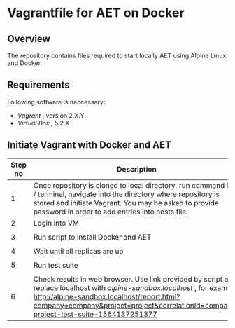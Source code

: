 # Vagrantfile for AET on Docker

##  Overview

The repository contains files required to start locally AET using Alpine Linux and Docker.

## Requirements

Following software is neccessary:

* *Vagrant* , version 2.X.Y
* *Virtual Box* , 5.2.X

## Initiate Vagrant with Docker and AET

| Step no | Description | Command|
|---------|-------------|--------|
|1| Once repository is cloned to local directory, run command line / terminal, navigate into the directory where repository is stored and initiate Vagrant. You may be asked to provide password in order to add entries into hosts file. | `vagrant up` |
|2| Login into VM | `vagrant ssh` |
|3| Run script to install Docker and AET | `sudo /var/tmp/custom/scripts/configure_aet.sh` |
|4| Wait until all replicas are up | `sudo docker ps`|
|5| Run test suite |  `cd /var/tmp/custom/scripts/aet; ./aet.sh http://192.168.59.12:8181`|
|6| Check results in web browser. Use link provided by script and replace localhost with *alpine-sandbox.localhost* , for example: http://alpine-sandbox.localhost/report.html?company=company&project=project&correlationId=company-project-test-suite-1564137251377 |





